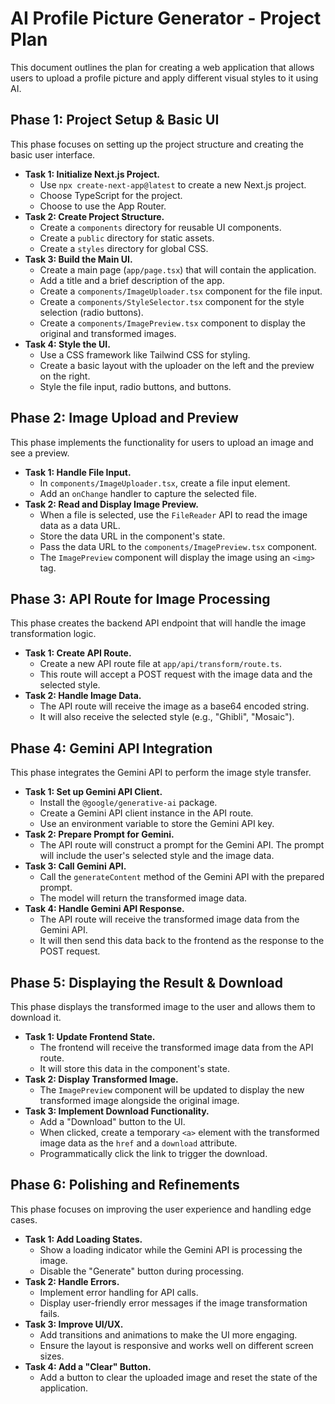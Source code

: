 # AI Profile Picture Generator - Project Plan

This document outlines the plan for creating a web application that allows users to upload a profile picture and apply different visual styles to it using AI.

## Phase 1: Project Setup & Basic UI

This phase focuses on setting up the project structure and creating the basic user interface.

*   **Task 1: Initialize Next.js Project.**
    *   Use `npx create-next-app@latest` to create a new Next.js project.
    *   Choose TypeScript for the project.
    *   Choose to use the App Router.
*   **Task 2: Create Project Structure.**
    *   Create a `components` directory for reusable UI components.
    *   Create a `public` directory for static assets.
    *   Create a `styles` directory for global CSS.
*   **Task 3: Build the Main UI.**
    *   Create a main page (`app/page.tsx`) that will contain the application.
    *   Add a title and a brief description of the app.
    *   Create a `components/ImageUploader.tsx` component for the file input.
    *   Create a `components/StyleSelector.tsx` component for the style selection (radio buttons).
    *   Create a `components/ImagePreview.tsx` component to display the original and transformed images.
*   **Task 4: Style the UI.**
    *   Use a CSS framework like Tailwind CSS for styling.
    *   Create a basic layout with the uploader on the left and the preview on the right.
    *   Style the file input, radio buttons, and buttons.

## Phase 2: Image Upload and Preview

This phase implements the functionality for users to upload an image and see a preview.

*   **Task 1: Handle File Input.**
    *   In `components/ImageUploader.tsx`, create a file input element.
    *   Add an `onChange` handler to capture the selected file.
*   **Task 2: Read and Display Image Preview.**
    *   When a file is selected, use the `FileReader` API to read the image data as a data URL.
    *   Store the data URL in the component's state.
    *   Pass the data URL to the `components/ImagePreview.tsx` component.
    *   The `ImagePreview` component will display the image using an `<img>` tag.

## Phase 3: API Route for Image Processing

This phase creates the backend API endpoint that will handle the image transformation logic.

*   **Task 1: Create API Route.**
    *   Create a new API route file at `app/api/transform/route.ts`.
    *   This route will accept a POST request with the image data and the selected style.
*   **Task 2: Handle Image Data.**
    *   The API route will receive the image as a base64 encoded string.
    *   It will also receive the selected style (e.g., "Ghibli", "Mosaic").

## Phase 4: Gemini API Integration

This phase integrates the Gemini API to perform the image style transfer.

*   **Task 1: Set up Gemini API Client.**
    *   Install the `@google/generative-ai` package.
    *   Create a Gemini API client instance in the API route.
    *   Use an environment variable to store the Gemini API key.
*   **Task 2: Prepare Prompt for Gemini.**
    *   The API route will construct a prompt for the Gemini API. The prompt will include the user's selected style and the image data.
*   **Task 3: Call Gemini API.**
    *   Call the `generateContent` method of the Gemini API with the prepared prompt.
    *   The model will return the transformed image data.
*   **Task 4: Handle Gemini API Response.**
    *   The API route will receive the transformed image data from the Gemini API.
    *   It will then send this data back to the frontend as the response to the POST request.

## Phase 5: Displaying the Result & Download

This phase displays the transformed image to the user and allows them to download it.

*   **Task 1: Update Frontend State.**
    *   The frontend will receive the transformed image data from the API route.
    *   It will store this data in the component's state.
*   **Task 2: Display Transformed Image.**
    *   The `ImagePreview` component will be updated to display the new transformed image alongside the original image.
*   **Task 3: Implement Download Functionality.**
    *   Add a "Download" button to the UI.
    *   When clicked, create a temporary `<a>` element with the transformed image data as the `href` and a `download` attribute.
    *   Programmatically click the link to trigger the download.

## Phase 6: Polishing and Refinements

This phase focuses on improving the user experience and handling edge cases.

*   **Task 1: Add Loading States.**
    *   Show a loading indicator while the Gemini API is processing the image.
    *   Disable the "Generate" button during processing.
*   **Task 2: Handle Errors.**
    *   Implement error handling for API calls.
    *   Display user-friendly error messages if the image transformation fails.
*   **Task 3: Improve UI/UX.**
    *   Add transitions and animations to make the UI more engaging.
    *   Ensure the layout is responsive and works well on different screen sizes.
*   **Task 4: Add a "Clear" Button.**
    *   Add a button to clear the uploaded image and reset the state of the application.
